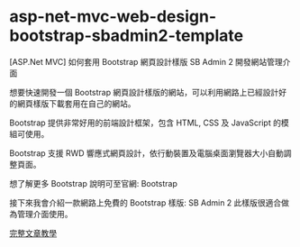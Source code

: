 # asp-net-mvc-web-design-bootstrap-sbadmin2-template
 [ASP.Net MVC] 如何套用 Bootstrap 網頁設計樣版 SB Admin 2 開發網站管理介面
 
想要快速開發一個 Bootstrap 網頁設計樣版的網站，可以利用網路上已經設計好的網頁樣版下載套用在自己的網站。

Bootstrap 提供非常好用的前端設計框架，包含 HTML, CSS 及 JavaScript 的模組可使用。

Bootstrap 支援 RWD 響應式網頁設計，依行動裝置及電腦桌面瀏覽器大小自動調整頁面。

想了解更多 Bootstrap 說明可至官網: Bootstrap

接下來我會介紹一款網路上免費的 Bootstrap 樣版: SB Admin 2 此樣版很適合做為管理介面使用。

[完整文章教學](https://blog.hungwin.com.tw/asp-net-mvc-web-design-bootstrap-sbadmin2-template/)
